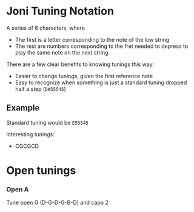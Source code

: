 
# Joni Tuning Notation
A series of 6 characters, where
- The first is a letter corresponding to the note of the low string
- The rest are numbers corresponding to the fret needed to depress to play the same note on the next string

There are a few clear benefits to knowing tunings this way:
- Easier to change tunings, given the first reference note
- Easy to recognize when something is just a standard tuning dropped half a step (`D#55545`)

## Example
Standard tuning would be `E55545`

Interesting tunings:
- CGCGCD

# Open tunings
### Open A
Tune open G (D-G-D-G-B-D) and capo 2